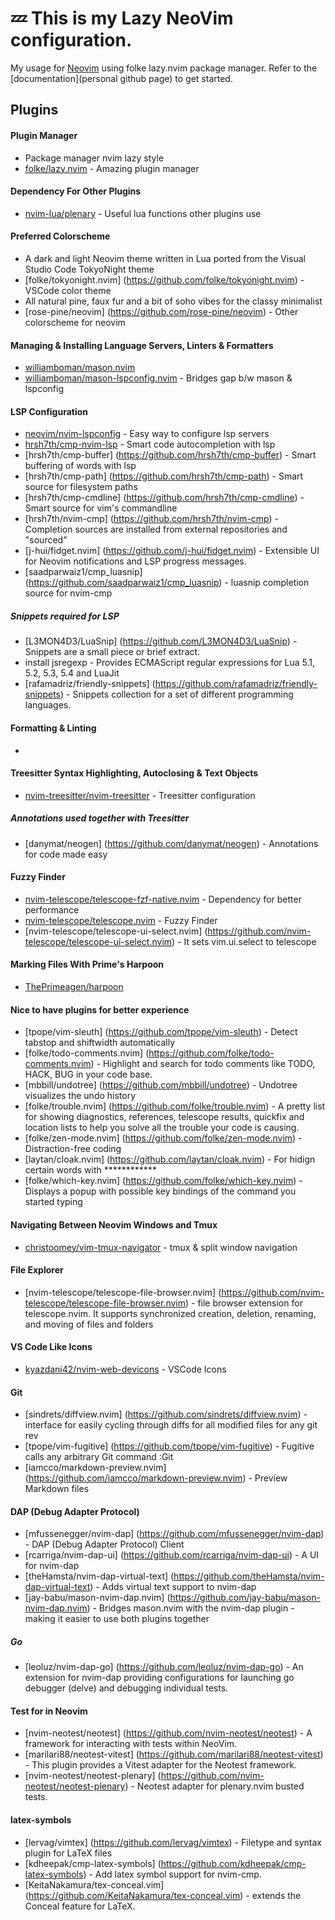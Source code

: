 # 💤 This is my Lazy NeoVim configuration.

My usage for [Neovim](https://github.com/neovim/neovim) using folke lazy.nvim package manager. 
Refer to the [documentation](personal github page) to get started.

## Plugins

#### Plugin Manager
- Package manager nvim lazy style 
- [folke/lazy.nvim](https://github.com/folke/lazy.nvim) - Amazing plugin manager

#### Dependency For Other Plugins
- [nvim-lua/plenary](https://github.com/nvim-lua/plenary.nvim) - Useful lua functions other plugins use
	
#### Preferred Colorscheme
- A dark and light Neovim theme written in Lua ported from the Visual Studio Code TokyoNight theme
- [folke/tokyonight.nvim] (https://github.com/folke/tokyonight.nvim) - VSCode color theme
- All natural pine, faux fur and a bit of soho vibes for the classy minimalist
- [rose-pine/neovim] (https://github.com/rose-pine/neovim) - Other colorscheme for neovim

#### Managing & Installing Language Servers, Linters & Formatters
- [williamboman/mason.nvim](https://github.com/williamboman/mason.nvim)
- [williamboman/mason-lspconfig.nvim](https://github.com/williamboman/mason-lspconfig.nvim) - Bridges gap b/w mason & lspconfig

#### LSP Configuration
- [neovim/nvim-lspconfig](https://github.com/neovim/nvim-lspconfig) - Easy way to configure lsp servers
- [hrsh7th/cmp-nvim-lsp](https://github.com/hrsh7th/cmp-nvim-lsp) - Smart code autocompletion with lsp
- [hrsh7th/cmp-buffer] (https://github.com/hrsh7th/cmp-buffer) - Smart buffering of words with lsp
- [hrsh7th/cmp-path] (https://github.com/hrsh7th/cmp-path) - Smart source for filesystem paths
- [hrsh7th/cmp-cmdline] (https://github.com/hrsh7th/cmp-cmdline) - Smart source for vim's commandline
- [hrsh7th/nvim-cmp] (https://github.com/hrsh7th/nvim-cmp) - Completion sources are installed from external repositories and "sourced"
- [j-hui/fidget.nvim] (https://github.com/j-hui/fidget.nvim) - Extensible UI for Neovim notifications and LSP progress messages.
- [saadparwaiz1/cmp_luasnip] (https://github.com/saadparwaiz1/cmp_luasnip) - luasnip completion source for nvim-cmp
		
##### Snippets required for LSP
- [L3MON4D3/LuaSnip] (https://github.com/L3MON4D3/LuaSnip) - Snippets are a small piece or brief extract.
- install jsregexp - Provides ECMAScript regular expressions for Lua 5.1, 5.2, 5.3, 5.4 and LuaJit
- [rafamadriz/friendly-snippets] (https://github.com/rafamadriz/friendly-snippets) - Snippets collection for a set of different programming languages.

#### Formatting & Linting
- 
#### Treesitter Syntax Highlighting, Autoclosing & Text Objects
- [nvim-treesitter/nvim-treesitter](https://github.com/nvim-treesitter/nvim-treesitter) - Treesitter configuration

##### Annotations used together with Treesitter
- [danymat/neogen] (https://github.com/danymat/neogen) - Annotations for code made easy

#### Fuzzy Finder
- [nvim-telescope/telescope-fzf-native.nvim](https://github.com/nvim-telescope/telescope-fzf-native.nvim) - Dependency for better performance
- [nvim-telescope/telescope.nvim](https://github.com/nvim-telescope/telescope.nvim) - Fuzzy Finder
- [nvim-telescope/telescope-ui-select.nvim] (https://github.com/nvim-telescope/telescope-ui-select.nvim) - It sets vim.ui.select to telescope

#### Marking Files With Prime's Harpoon
- [ThePrimeagen/harpoon](https://github.com/ThePrimeagen/harpoon)

#### Nice to have plugins for better experience
- [tpope/vim-sleuth] (https://github.com/tpope/vim-sleuth) - Detect tabstop and shiftwidth automatically
- [folke/todo-comments.nvim] (https://github.com/folke/todo-comments.nvim) - Highlight and search for todo comments like TODO, HACK, BUG in your code base.
- [mbbill/undotree] (https://github.com/mbbill/undotree) - Undotree visualizes the undo history
- [folke/trouble.nvim] (https://github.com/folke/trouble.nvim) - A pretty list for showing diagnostics, references, telescope results, quickfix and location lists to help you solve all the trouble your code is causing.
- [folke/zen-mode.nvim] (https://github.com/folke/zen-mode.nvim) - Distraction-free coding
- [laytan/cloak.nvim] (https://github.com/laytan/cloak.nvim) - For hidign certain words with ************
- [folke/which-key.nvim] (https://github.com/folke/which-key.nvim) - Displays a popup with possible key bindings of the command you started typing

#### Navigating Between Neovim Windows and Tmux
- [christoomey/vim-tmux-navigator](https://github.com/christoomey/vim-tmux-navigator) - tmux & split window navigation

#### File Explorer
- [nvim-telescope/telescope-file-browser.nvim] (https://github.com/nvim-telescope/telescope-file-browser.nvim) - file browser extension for telescope.nvim. It supports synchronized creation, deletion, renaming, and moving of files and folders
  
#### VS Code Like Icons
- [kyazdani42/nvim-web-devicons](https://github.com/kyazdani42/nvim-web-devicons) - VSCode Icons

#### Git
- [sindrets/diffview.nvim] (https://github.com/sindrets/diffview.nvim) - interface for easily cycling through diffs for all modified files for any git rev
- [tpope/vim-fugitive] (https://github.com/tpope/vim-fugitive) - Fugitive calls any arbitrary Git command :Git
- [iamcco/markdown-preview.nvim] (https://github.com/iamcco/markdown-preview.nvim) - Preview Markdown files

#### DAP (Debug Adapter Protocol)
- [mfussenegger/nvim-dap] (https://github.com/mfussenegger/nvim-dap) - DAP (Debug Adapter Protocol) Client
- [rcarriga/nvim-dap-ui] (https://github.com/rcarriga/nvim-dap-ui) - A UI for nvim-dap
- [theHamsta/nvim-dap-virtual-text] (https://github.com/theHamsta/nvim-dap-virtual-text) - Adds virtual text support to nvim-dap
- [jay-babu/mason-nvim-dap.nvim] (https://github.com/jay-babu/mason-nvim-dap.nvim) - Bridges mason.nvim with the nvim-dap plugin - making it easier to use both plugins together

##### Go 
- [leoluz/nvim-dap-go] (https://github.com/leoluz/nvim-dap-go) - An extension for nvim-dap providing configurations for launching go debugger (delve) and debugging individual tests.

#### Test for in Neovim
- [nvim-neotest/neotest] (https://github.com/nvim-neotest/neotest) - A framework for interacting with tests within NeoVim.
- [marilari88/neotest-vitest] (https://github.com/marilari88/neotest-vitest) - This plugin provides a Vitest adapter for the Neotest framework.
- [nvim-neotest/neotest-plenary] (https://github.com/nvim-neotest/neotest-plenary) - Neotest adapter for plenary.nvim busted tests.

#### latex-symbols
- [lervag/vimtex] (https://github.com/lervag/vimtex) - Filetype and syntax plugin for LaTeX files
- [kdheepak/cmp-latex-symbols] (https://github.com/kdheepak/cmp-latex-symbols) - Add latex symbol support for nvim-cmp.
- [KeitaNakamura/tex-conceal.vim] (https://github.com/KeitaNakamura/tex-conceal.vim) - extends the Conceal feature for LaTeX.










